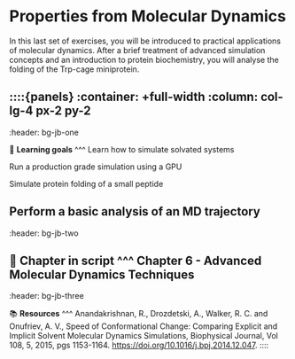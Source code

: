 # Properties from Molecular Dynamics


In this last set of exercises, you will be introduced to practical
applications of molecular dynamics. After a brief treatment of advanced
simulation concepts and an introduction to protein biochemistry, you
will analyse the folding of the Trp-cage miniprotein.


::::{panels}
:container: +full-width
:column: col-lg-4 px-2 py-2
---
:header: bg-jb-one

🎯 **Learning goals**
^^^
Learn how to simulate solvated systems

Run a production grade simulation using a GPU 

Simulate protein folding of a small peptide

Perform a basic analysis of an MD trajectory
---
:header: bg-jb-two

📖 **Chapter in script**
^^^
Chapter 6 - Advanced Molecular Dynamics Techniques
---
:header: bg-jb-three

📚 **Resources**
^^^
Anandakrishnan, R., Drozdetski, A., Walker, R. C. and Onufriev, A. V.,
Speed of Conformational Change: Comparing Explicit and Implicit Solvent Molecular Dynamics Simulations,
Biophysical Journal, Vol 108, 5, 2015, pgs 1153-1164. https://doi.org/10.1016/j.bpj.2014.12.047.
::::
